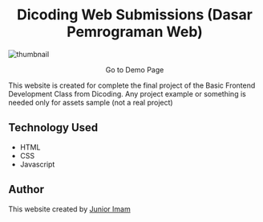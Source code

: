 <h1 align="center">Dicoding Web Submissions (Dasar Pemrograman Web)</h1>

![thumbnail](https://github.com/juniorimam/dicoding-web-submissions/blob/main/assets/img/app.png)
<p align="center">
<a href="https://juniorimam.github.io/dicoding-web-submissions" style="text-decoration:none;">Go to Demo Page</a>
</p>

This website is created for complete the final project of the Basic Frontend Development Class from Dicoding.
Any project example or something is needed only for assets sample (not a real project)

## Technology Used
- HTML
- CSS
- Javascript

## Author
This website created by [Junior Imam](https://github.com/juniorimam)
